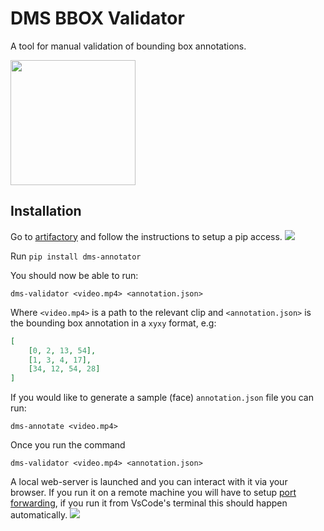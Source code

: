 # DMS BBOX Validator
A tool for manual validation of bounding box annotations.

<img src="public/favicon.jpg" height="200">

## Installation
Go to [artifactory](https://artifactory.sddc.mobileye.com/ui/packages) and follow the instructions to setup a pip access.
![](docs/jfrog.setup.gif)

Run `pip install dms-annotator`

You should now be able to run:
```
dms-validator <video.mp4> <annotation.json>
```

Where `<video.mp4>` is a path to the relevant clip and `<annotation.json>` is the bounding box annotation in a `xyxy` format, e.g:
```json
[
    [0, 2, 13, 54],
    [1, 3, 4, 17],
    [34, 12, 54, 28]
]
```

If you would like to generate a sample (face) `annotation.json` file you can run:
```
dms-annotate <video.mp4>
```

Once you run the command 
```
dms-validator <video.mp4> <annotation.json>
```
A local web-server is launched and you can interact with it via your browser. If you run it on a remote machine you will have to setup [port forwarding](https://linuxize.com/post/how-to-setup-ssh-tunneling/), if you run it from VsCode's terminal this should happen automatically.
![](docs/demo.gif)